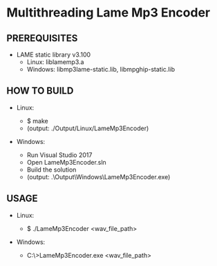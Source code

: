 Multithreading Lame Mp3 Encoder
===============================

PREREQUISITES
-------------
* LAME static library v3.100
  * Linux:   liblamemp3.a
  * Windows: libmp3lame-static.lib, libmpghip-static.lib

HOW TO BUILD
------------
* Linux:
  * $ make
  * (output: ./Output/Linux/LameMp3Encoder)
        
* Windows:
  * Run Visual Studio 2017
  * Open LameMp3Encoder.sln
  * Build the solution
  * (output: .\Output\Windows\LameMp3Encoder.exe)

USAGE
-----
* Linux:
  * $ ./LameMp3Encoder <wav_file_path>
        
* Windows:
  * C:\\>LameMp3Encoder.exe <wav_file_path>
